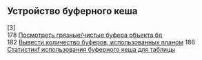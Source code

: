 ## Устройство буферного кеша
[3]   
178 [Посмотреть грязные/чистые буфера объекта бд](https://github.com/AV-ghub/PostgreSQL/blob/main/004%20%D0%9E%D0%BF%D1%82%D0%B8%D0%BC%D0%B8%D0%B7%D0%B0%D1%86%D0%B8%D1%8F/%D0%9F%D1%80%D0%B0%D0%BA%D1%82%D0%B8%D0%BA%D0%B0%20%D0%BE%D0%BF%D1%82%D0%B8%D0%BC%D0%B8%D0%B7%D0%B0%D1%86%D0%B8%D0%B8/%D0%A1%D0%BA%D1%80%D0%B8%D0%BF%D1%82%D1%8B/%D0%91%D1%83%D1%84%D0%B5%D1%80%D0%BD%D1%8B%D0%B9%20%D0%BA%D1%8D%D1%88/buffercache.sql)   
182 [Вывести количество буферов, использованных планом](https://github.com/AV-ghub/PostgreSQL/blob/main/004%20%D0%9E%D0%BF%D1%82%D0%B8%D0%BC%D0%B8%D0%B7%D0%B0%D1%86%D0%B8%D1%8F/%D0%9F%D1%80%D0%B0%D0%BA%D1%82%D0%B8%D0%BA%D0%B0%20%D0%BE%D0%BF%D1%82%D0%B8%D0%BC%D0%B8%D0%B7%D0%B0%D1%86%D0%B8%D0%B8/%D0%A1%D0%BA%D1%80%D0%B8%D0%BF%D1%82%D1%8B/%D0%91%D1%83%D1%84%D0%B5%D1%80%D0%BD%D1%8B%D0%B9%20%D0%BA%D1%8D%D1%88/plan_buffersused.md)
186 [Cтатистикf использования буферного кеша для таблицы](https://github.com/AV-ghub/PostgreSQL/blob/main/004%20%D0%9E%D0%BF%D1%82%D0%B8%D0%BC%D0%B8%D0%B7%D0%B0%D1%86%D0%B8%D1%8F/%D0%9F%D1%80%D0%B0%D0%BA%D1%82%D0%B8%D0%BA%D0%B0%20%D0%BE%D0%BF%D1%82%D0%B8%D0%BC%D0%B8%D0%B7%D0%B0%D1%86%D0%B8%D0%B8/%D0%A1%D0%BA%D1%80%D0%B8%D0%BF%D1%82%D1%8B/%D0%91%D1%83%D1%84%D0%B5%D1%80%D0%BD%D1%8B%D0%B9%20%D0%BA%D1%8D%D1%88/buf_HitByObject.md)
